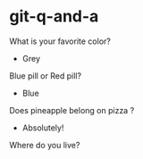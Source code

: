 # git-q-and-a

What is your favorite color?

- Grey

Blue pill or Red pill?

- Blue

Does pineapple belong on pizza ?

- Absolutely! 

Where do you live?

